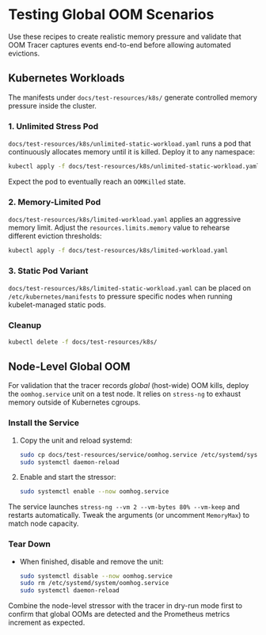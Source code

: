 # Testing Global OOM Scenarios

Use these recipes to create realistic memory pressure and validate that OOM Tracer captures events end-to-end before allowing automated evictions.

## Kubernetes Workloads

The manifests under `docs/test-resources/k8s/` generate controlled memory pressure inside the cluster.

### 1. Unlimited Stress Pod

`docs/test-resources/k8s/unlimited-static-workload.yaml` runs a pod that continuously allocates memory until it is killed. Deploy it to any namespace:

```bash
kubectl apply -f docs/test-resources/k8s/unlimited-static-workload.yaml
```

Expect the pod to eventually reach an `OOMKilled` state.

### 2. Memory-Limited Pod

`docs/test-resources/k8s/limited-workload.yaml` applies an aggressive memory limit. Adjust the `resources.limits.memory` value to rehearse different eviction thresholds:

```bash
kubectl apply -f docs/test-resources/k8s/limited-workload.yaml
```

### 3. Static Pod Variant

`docs/test-resources/k8s/limited-static-workload.yaml` can be placed on `/etc/kubernetes/manifests` to pressure specific nodes when running kubelet-managed static pods.

### Cleanup

```bash
kubectl delete -f docs/test-resources/k8s/
```

## Node-Level Global OOM

For validation that the tracer records *global* (host-wide) OOM kills, deploy the `oomhog.service` unit on a test node. It relies on `stress-ng` to exhaust memory outside of Kubernetes cgroups.

### Install the Service

1. Copy the unit and reload systemd:
   ```bash
   sudo cp docs/test-resources/service/oomhog.service /etc/systemd/system/
   sudo systemctl daemon-reload
   ```
2. Enable and start the stressor:
   ```bash
   sudo systemctl enable --now oomhog.service
   ```

The service launches `stress-ng --vm 2 --vm-bytes 80% --vm-keep` and restarts automatically. Tweak the arguments (or uncomment `MemoryMax`) to match node capacity.

### Tear Down

- When finished, disable and remove the unit:
  ```bash
  sudo systemctl disable --now oomhog.service
  sudo rm /etc/systemd/system/oomhog.service
  sudo systemctl daemon-reload
  ```

Combine the node-level stressor with the tracer in dry-run mode first to confirm that global OOMs are detected and the Prometheus metrics increment as expected.
